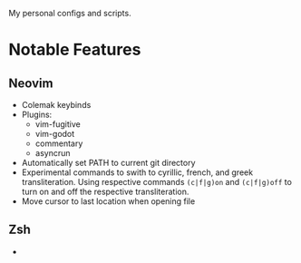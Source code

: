 My personal configs and scripts.

# Notable Features
## Neovim
* Colemak keybinds
* Plugins:
    * vim-fugitive
    * vim-godot
    * commentary
    * asyncrun
* Automatically set PATH to current git directory
* Experimental commands to swith to cyrillic, french, and greek transliteration. Using respective commands `(c|f|g)on` and `(c|f|g)off` to turn on and off the respective transliteration.
* Move cursor to last location when opening file

## Zsh
* 
